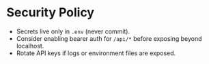 # Security Policy

- Secrets live only in `.env` (never commit).  
- Consider enabling bearer auth for `/api/*` before exposing beyond localhost.  
- Rotate API keys if logs or environment files are exposed.
